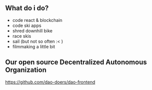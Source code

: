 ## What do i do? 

- code react & blockchain
- code ski apps 
- shred downhill bike
- race skis 
- sail (but not so often :< ) 
- filmmaking a little bit 


## Our open source Decentralized Autonomous Organization 
https://github.com/dao-doers/dao-frontend
